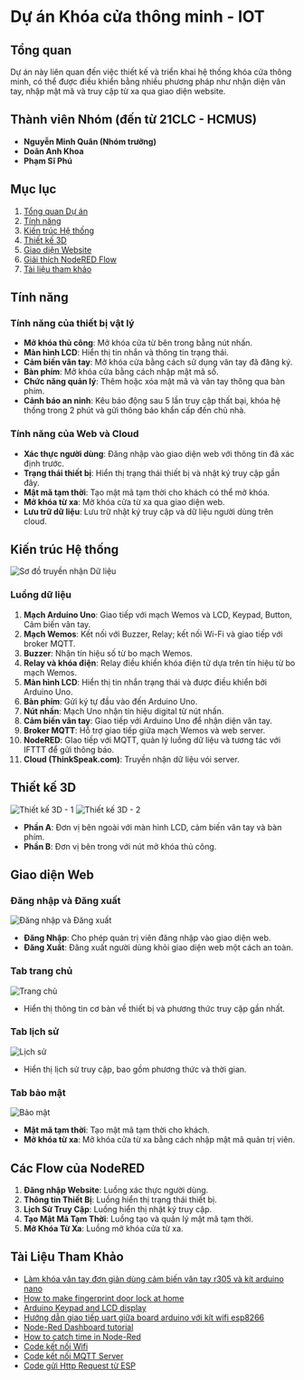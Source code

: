 # Dự án Khóa cửa thông minh - IOT

## Tổng quan
Dự án này liên quan đến việc thiết kế và triển khai hệ thống khóa cửa thông minh, có thể được điều khiển bằng nhiều phương pháp như nhận diện vân tay, nhập mật mã và truy cập từ xa qua giao diện website.

## Thành viên Nhóm (đến từ 21CLC - HCMUS)
- **Nguyễn Minh Quân (Nhóm trưởng)**
- **Doãn Anh Khoa**
- **Phạm Sĩ Phú**

## Mục lục
1. [Tổng quan Dự án](#tổng-quan)
2. [Tính năng](#tính-năng)
3. [Kiến trúc Hệ thống](#kiến-trúc-hệ-thống)
4. [Thiết kế 3D](#thiết-kế-3d)
5. [Giao diện Website](#giao-diện-web)
6. [Giải thích NodeRED Flow](#giải-thích-nodered-flow)
7. [Tài liệu tham khảo](#tài-liệu-tham-khảo)

## Tính năng
### Tính năng của thiết bị vật lý
- **Mở khóa thủ công**: Mở khóa cửa từ bên trong bằng nút nhấn.
- **Màn hình LCD**: Hiển thị tin nhắn và thông tin trạng thái.
- **Cảm biến vân tay**: Mở khóa cửa bằng cách sử dụng vân tay đã đăng ký.
- **Bàn phím**: Mở khóa cửa bằng cách nhập mật mã số.
- **Chức năng quản lý**: Thêm hoặc xóa mật mã và vân tay thông qua bàn phím.
- **Cảnh báo an ninh**: Kêu báo động sau 5 lần truy cập thất bại, khóa hệ thống trong 2 phút và gửi thông báo khẩn cấp đến chủ nhà.

### Tính năng của Web và Cloud
- **Xác thực người dùng**: Đăng nhập vào giao diện web với thông tin đã xác định trước.
- **Trạng thái thiết bị**: Hiển thị trạng thái thiết bị và nhật ký truy cập gần đây.
- **Mật mã tạm thời**: Tạo mật mã tạm thời cho khách có thể mở khóa.
- **Mở khóa từ xa**: Mở khóa cửa từ xa qua giao diện web.
- **Lưu trữ dữ liệu**: Lưu trữ nhật ký truy cập và dữ liệu người dùng trên cloud.

## Kiến trúc Hệ thống
![Sơ đồ truyền nhận Dữ liệu](./images/diagram.png)

### Luồng dữ liệu
1. **Mạch Arduino Uno**: Giao tiếp với mạch Wemos và LCD, Keypad, Button, Cảm biến vân tay.
2. **Mạch Wemos**: Kết nối với Buzzer, Relay; kết nối Wi-Fi và giao tiếp với broker MQTT.
3. **Buzzer**: Nhận tín hiệu số từ bo mạch Wemos.
4. **Relay và khóa điện**: Relay điều khiển khóa điện tử dựa trên tín hiệu từ bo mạch Wemos.
5. **Màn hình LCD**: Hiển thị tin nhắn trạng thái và được điều khiển bởi Arduino Uno.
6. **Bàn phím**: Gửi ký tự đầu vào đến Arduino Uno.
7. **Nút nhấn**: Mạch Uno nhận tín hiệu digital từ nút nhấn.
8. **Cảm biến vân tay**: Giao tiếp với Arduino Uno để nhận diện vân tay.
9. **Broker MQTT**: Hỗ trợ giao tiếp giữa mạch Wemos và web server.
10. **NodeRED**: GIao tiếp với MQTT, quản lý luồng dữ liệu và tương tác với IFTTT để gửi thông báo.
11. **Cloud (ThinkSpeak.com)**: Truyền nhận dữ liệu vói server.

## Thiết kế 3D
![Thiết kế 3D - 1](./images/3D.png)
![Thiết kế 3D - 2](./images/3D-2.png)
- **Phần A**: Đơn vị bên ngoài với màn hình LCD, cảm biến vân tay và bàn phím.
- **Phần B**: Đơn vị bên trong với nút mở khóa thủ công.

## Giao diện Web
### Đăng nhập và Đăng xuất
![Đăng nhập và Đăng xuất](./images/log.png)
- **Đăng Nhập**: Cho phép quản trị viên đăng nhập vào giao diện web.
- **Đăng Xuất**: Đăng xuất người dùng khỏi giao diện web một cách an toàn.

### Tab trang chủ
![Trang chủ](./images/homepage.png)
- Hiển thị thông tin cơ bản về thiết bị và phương thức truy cập gần nhất.

### Tab lịch sử
![Lịch sử](./images/history.png)
- Hiển thị lịch sử truy cập, bao gồm phương thức và thời gian.

### Tab bảo mật
![Bảo mật](./images/security.png)
- **Mật mã tạm thời**: Tạo mật mã tạm thời cho khách.
- **Mở khóa từ xa**: Mở khóa cửa từ xa bằng cách nhập mật mã quản trị viên.

## Các Flow của NodeRED
1. **Đăng nhập Website**: Luồng xác thực người dùng.
2. **Thông tin Thiết Bị**: Luồng hiển thị trạng thái thiết bị.
3. **Lịch Sử Truy Cập**: Luồng hiển thị nhật ký truy cập.
4. **Tạo Mật Mã Tạm Thời**: Luồng tạo và quản lý mật mã tạm thời.
5. **Mở Khóa Từ Xa**: Luồng mở khóa cửa từ xa.

## Tài Liệu Tham Khảo
- [Làm khóa vân tay đơn giản dùng cảm biến vân tay r305 và kít arduino nano](https://www.youtube.com/watch?v=b1DIAH9GfWA)
- [How to make fingerprint door lock at home](https://www.youtube.com/watch?v=SMmj_qAbyeM)
- [Arduino Keypad and LCD display](https://www.youtube.com/watch?v=G2C6_Bp8cwk)
- [Hướng dẫn giao tiếp uart giữa board arduino với kít wifi esp8266](https://www.youtube.com/watch?v=X7CKYdUB2mw)
- [Node-Red Dashboard tutorial](https://www.youtube.com/playlist?list=PLhaePTb701HSHPp6r3lbWdnUs8y98OHh)
- [How to catch time in Node-Red](https://youtu.be/ZcekM0kpg4Y)
- [Code kết nối Wifi](https://dandelion-croissant-ad4.notion.site/Code-k-t-n-iWifi-tr-n-Wokwi-4055feb3a4844e56914a3ae5bff8a82a)
- [Code kết nối MQTT Server](https://dandelion-croissant-ad4.notion.site/Codek-t-n-i-MQTT-Server-b708e215b4134638ae1eafe37a7650aa)
- [Code gửi Http Request từ ESP](https://dandelion-croissantad4.notion.site/Code-g-i-HttpRequest-t-ESPfa27af5c3b0e4750b7d7e8dd1d81a6c3)
